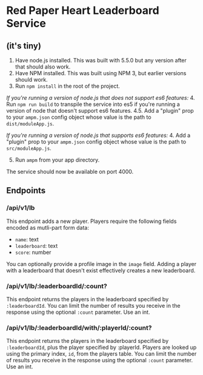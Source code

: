 # Red Paper Heart Leaderboard Service
## (it's tiny)

1. Have node.js installed. This was built with 5.5.0 but any version after that should also work.
2. Have NPM installed. This was built using NPM 3, but earlier versions should work.
3. Run `npm install` in the root of the project.

*If you're running a version of node.js that does _not_ support es6 features:*
4. Run `npm run build` to transpile the service into es5 if you're running a version of node that
doesn't support es6 features.
4.5. Add a "plugin" prop to your `ampm.json` config object whose value is the path to `dist/moduleApp.js`.

*If you're running a version of node.js that supports es6 features:*
4. Add a "plugin" prop to your `ampm.json` config object whose value is the path to `src/moduleApp.js`.

5. Run `ampm` from your app directory.

The service should now be available on port 4000.

## Endpoints
### /api/v1/lb
This endpoint adds a new player. Players require the following fields encoded as mutli-part form data:

* `name`: text
* `leaderboard`: text
* `score`: number

You can optionally provide a profile image in the `image` field. Adding a player with a leaderboard that
doesn't exist effectively creates a new leaderboard.

### /api/v1/lb/:leaderboardId/:count?
This endpoint returns the players in the leaderboard specified by `:leaderboardId`. You can limit
the number of results you receive in the response using the optional `:count` parameter. Use an int.

### /api/v1/lb/:leaderboardId/with/:playerId/:count?
This endpoint returns the players in the leaderboard specified by `:leaderboardId`, plus the player
specified by :playerId. Players are looked up using the primary index, `id`, from the players table.
You can limit the number of results you receive in the response using the optional `:count` parameter.
Use an int.
